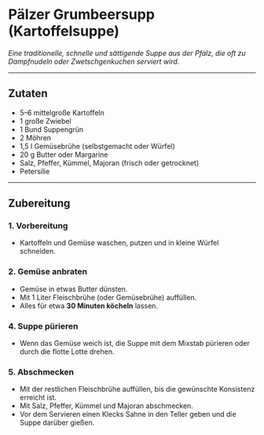 # **Pälzer Grumbeersupp (Kartoffelsuppe)**

*Eine traditionelle, schnelle und sättigende Suppe aus der Pfalz, die oft zu Dampfnudeln oder Zwetschgenkuchen serviert wird.*

---

## **Zutaten**
- 5–6 mittelgroße Kartoffeln
- 1 große Zwiebel
- 1 Bund Suppengrün
- 2 Möhren
- 1,5 l Gemüsebrühe (selbstgemacht oder Würfel)
- 20 g Butter oder Margarine
- Salz, Pfeffer, Kümmel, Majoran (frisch oder getrocknet)
- Petersilie

---

## **Zubereitung**

### **1. Vorbereitung**
- Kartoffeln und Gemüse waschen, putzen und in kleine Würfel schneiden.

### **2. Gemüse anbraten**
- Gemüse in etwas Butter dünsten.
- Mit 1 Liter Fleischbrühe (oder Gemüsebrühe) auffüllen.
- Alles für etwa **30 Minuten köcheln** lassen.

### **4. Suppe pürieren**
- Wenn das Gemüse weich ist, die Suppe mit dem Mixstab pürieren oder durch die flotte Lotte drehen.

### **5. Abschmecken**
- Mit der restlichen Fleischbrühe auffüllen, bis die gewünschte Konsistenz erreicht ist.
- Mit Salz, Pfeffer, Kümmel und Majoran abschmecken.
- Vor dem Servieren einen Klecks Sahne in den Teller geben und die Suppe darüber gießen.

